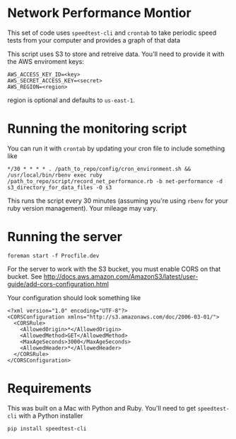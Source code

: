 # Network Performance Montior

This set of code uses `speedtest-cli` and `crontab` to take
periodic speed tests from your computer and provides a
graph of that data

This script uses S3 to store and retreive data.  You'll need to provide
it with the AWS enviroment keys:

```
AWS_ACCESS_KEY_ID=<key>
AWS_SECRET_ACCESS_KEY=<secret>
AWS_REGION=<region>
```
region is optional and defaults to `us-east-1`.

# Running the monitoring script

You can run it with `crontab` by updating your cron file to include something like

```
*/30 * * * * . /path_to_repo/config/cron_environment.sh && /usr/local/bin/rbenv exec ruby /path_to_repo/script/record_net_performance.rb -b net-performance -d s3_directory_for_data_files -O s3
```

This runs the script every 30 minutes (assuming you're using `rbenv` for your ruby version management).  Your mileage may vary.

# Running the server

`foreman start -f Procfile.dev`

For the server to work with the S3 bucket, you must enable CORS on that bucket.  See  http://docs.aws.amazon.com/AmazonS3/latest/user-guide/add-cors-configuration.html

Your configuration should look something like

```
<?xml version="1.0" encoding="UTF-8"?>
<CORSConfiguration xmlns="http://s3.amazonaws.com/doc/2006-03-01/">
  <CORSRule>
    <AllowedOrigin>*</AllowedOrigin>
    <AllowedMethod>GET</AllowedMethod>
    <MaxAgeSeconds>3000</MaxAgeSeconds>
    <AllowedHeader>*</AllowedHeader>
  </CORSRule>
</CORSConfiguration>
```

# Requirements

This was built on a Mac with Python and Ruby.  You'll need to get
`speedtest-cli` with a Python installer

``` pip install speedtest-cli ```
